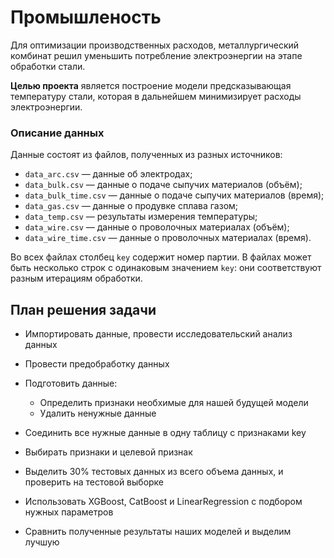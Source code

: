 # Промышленость

Для оптимизации производственных расходов, металлургический комбинат решил уменьшить потребление электроэнергии на этапе обработки стали. 

**Целью проекта** является построение модели предсказывающая температуру стали, которая в дальнейшем минимизирует расходы электроэнергии.

### Описание данных

Данные состоят из файлов, полученных из разных источников:

- `data_arc.csv` — данные об электродах;
- `data_bulk.csv` — данные о подаче сыпучих материалов (объём);
- `data_bulk_time.csv` *—* данные о подаче сыпучих материалов (время);
- `data_gas.csv` — данные о продувке сплава газом;
- `data_temp.csv` — результаты измерения температуры;
- `data_wire.csv` — данные о проволочных материалах (объём);
- `data_wire_time.csv` — данные о проволочных материалах (время).

Во всех файлах столбец `key` содержит номер партии. В файлах может быть несколько строк с одинаковым значением `key`: они соответствуют разным итерациям обработки.

## План решения задачи

- Импортировать данные, провести исследовательский анализ данных
- Провести предобработку данных

- Подготовить данные:
    - Определить признаки необхимые для нашей будущей модели
    - Удалить ненужные данные
    
    
- Соединить все нужные данные в одну таблицу с признаками key
- Выбирать признаки и целевой признак
- Выделить 30% тестовых данных из всего объема данных, и проверить на тестовой выборке
- Использовать XGBoost, CatBoost и LinearRegression с подбором нужных параметров
- Сравнить полученные результаты наших моделей и выделим лучшую